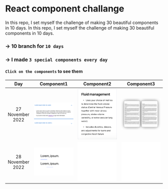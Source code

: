 # React component challange

In this repo, I set myself the challenge of making 30 beautiful components in 10 days. 
In this repo, I set myself the challenge of making 30 beautiful components in 10 days.

### -> 10 branch for `10 days`
### -> I made `3 special components every day`
#### `Click on the components` to see them

| Day             |  Component1 | Component2 | Component3 |
:-------------------------:|:-------------------------:| :-------------------------:|:-------------------------:
27 November 2022 | [![img](./images/accordion.png)](../../tree/day1) | [![img](./images/module.png)](../../tree/day1) | [![img](./images/pdfCard.png)](../../tree/day1)
28 November 2022 | [![img](./images/underlinedText.png)](../../tree/day2) | [![img](./images/empty.png)](../../tree/day2) | [![img](./images/empty.png)](../../tree/day2)

